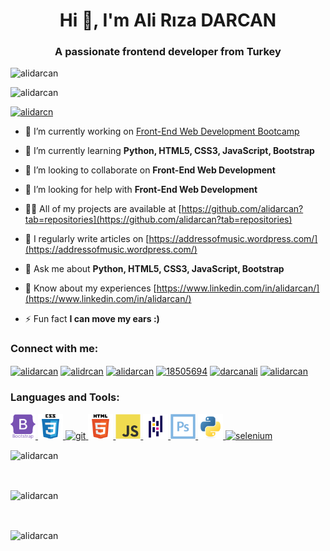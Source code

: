 <h1 align="center">Hi 👋, I'm Ali Rıza DARCAN</h1>
<h3 align="center">A passionate frontend developer from Turkey</h3>

<p align="left"> <img src="https://komarev.com/ghpvc/?username=alidarcan&label=Profile%20views&color=0e75b6&style=flat" alt="alidarcan" /> </p>

<p align="left"><img src="https://github-profile-trophy.vercel.app/?username=alidarcan" alt="alidarcan" /></a> </p>

<p align="left"> <a href="https://twitter.com/alidarcn" target="blank"><img src="https://img.shields.io/twitter/follow/alidrcan?logo=twitter&style=for-the-badge" alt="alidarcn" /></a> </p>

- 🔭 I’m currently working on [Front-End Web Development Bootcamp](https://www.kodluyoruz.org/)

- 🌱 I’m currently learning **Python, HTML5, CSS3, JavaScript, Bootstrap**

- 👯 I’m looking to collaborate on **Front-End Web Development**

- 🤝 I’m looking for help with **Front-End Web Development**

- 👨‍💻 All of my projects are available at [https://github.com/alidarcan?tab=repositories](https://github.com/alidarcan?tab=repositories)

- 📝 I regularly write articles on [https://addressofmusic.wordpress.com/](https://addressofmusic.wordpress.com/)

- 💬 Ask me about **Python, HTML5, CSS3, JavaScript, Bootstrap**

- 📄 Know about my experiences [https://www.linkedin.com/in/alidarcan/](https://www.linkedin.com/in/alidarcan/)

- ⚡ Fun fact **I can move my ears :)**

<h3 align="left">Connect with me:</h3>
<p align="left">
<a href="https://codepen.io/alidarcan" target="blank"><img align="center" src="https://svgshare.com/i/gx6.svg" alt="alidarcan" height="30" width="40" /></a>
<a href="https://twitter.com/alidrcan" target="blank"><img align="center" src="https://svgshare.com/i/gw_.svg" alt="alidrcan" height="30" width="40" /></a>
<a href="https://linkedin.com/in/alidarcan" target="blank"><img align="center" src="https://svgshare.com/i/gx_.svg" alt="alidarcan" height="30" width="40" /></a>
<a href="https://stackoverflow.com/users/18505694" target="blank"><img align="center" src="https://svgshare.com/i/gwr.svg" alt="18505694" height="30" width="40" /></a>
<a href="https://instagram.com/darcanali" target="blank"><img align="center" src="https://svgshare.com/i/gvz.svg" alt="darcanali" height="30" width="40" /></a>
<a href="https://www.hackerrank.com/alidarcan" target="blank"><img align="center" src="https://svgshare.com/i/gx7.svg" alt="alidarcan" height="30" width="40" /></a>
</p>

<h3 align="left">Languages and Tools:</h3>
<p align="left"> <a href="https://getbootstrap.com" target="_blank" rel="noreferrer"> <img src="https://raw.githubusercontent.com/devicons/devicon/master/icons/bootstrap/bootstrap-plain-wordmark.svg" alt="bootstrap" width="40" height="40"/> </a> <a href="https://www.w3schools.com/css/" target="_blank" rel="noreferrer"> <img src="https://raw.githubusercontent.com/devicons/devicon/master/icons/css3/css3-original-wordmark.svg" alt="css3" width="40" height="40"/> </a> <a href="https://git-scm.com/" target="_blank" rel="noreferrer"> <img src="https://www.vectorlogo.zone/logos/git-scm/git-scm-icon.svg" alt="git" width="40" height="40"/> </a> <a href="https://www.w3.org/html/" target="_blank" rel="noreferrer"> <img src="https://raw.githubusercontent.com/devicons/devicon/master/icons/html5/html5-original-wordmark.svg" alt="html5" width="40" height="40"/> </a> <a href="https://developer.mozilla.org/en-US/docs/Web/JavaScript" target="_blank" rel="noreferrer"> <img src="https://raw.githubusercontent.com/devicons/devicon/master/icons/javascript/javascript-original.svg" alt="javascript" width="40" height="40"/> </a> <a href="https://pandas.pydata.org/" target="_blank" rel="noreferrer"> <img src="https://raw.githubusercontent.com/devicons/devicon/2ae2a900d2f041da66e950e4d48052658d850630/icons/pandas/pandas-original.svg" alt="pandas" width="40" height="40"/> </a> <a href="https://www.photoshop.com/en" target="_blank" rel="noreferrer"> <img src="https://raw.githubusercontent.com/devicons/devicon/master/icons/photoshop/photoshop-line.svg" alt="photoshop" width="40" height="40"/> </a> <a href="https://www.python.org" target="_blank" rel="noreferrer"> <img src="https://raw.githubusercontent.com/devicons/devicon/master/icons/python/python-original.svg" alt="python" width="40" height="40"/> </a> <a href="https://www.selenium.dev" target="_blank" rel="noreferrer"> <img src="https://raw.githubusercontent.com/detain/svg-logos/780f25886640cef088af994181646db2f6b1a3f8/svg/selenium-logo.svg" alt="selenium" width="40" height="40"/> </a> </p>

<p><img align="center" src="https://github-readme-stats.vercel.app/api/top-langs?username=alidarcan&show_icons=true&locale=en&layout=compact" alt="alidarcan" /></p>
<br>

<p><img align="center" src="https://github-readme-stats.vercel.app/api?username=alidarcan&show_icons=true&locale=en" alt="alidarcan" /></p>
<br>
<p><img align="center" src="https://github-readme-streak-stats.herokuapp.com/?user=alidarcan&" alt="alidarcan" /></p>
